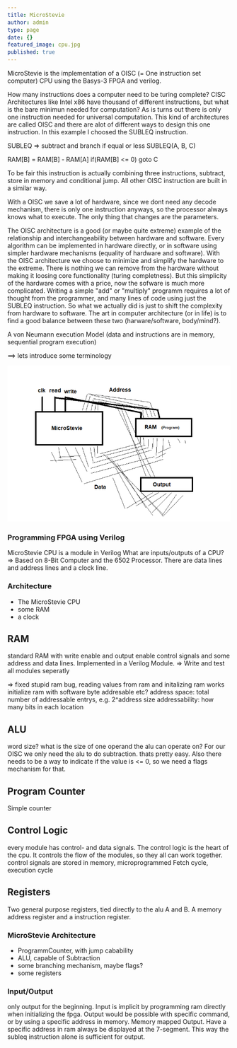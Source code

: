 ```yaml
---
title: MicroStevie
author: admin
type: page
date: {}
featured_image: cpu.jpg
published: true
---
```


MicroStevie is the implementation of a OISC (= One instruction set computer) CPU using the Basys-3 FPGA and verilog. 

How many instructions does a computer need to be turing complete? CISC Architectures like Intel x86 have thousand of different instructions, but what is the bare minimun needed for computation?
As is turns out there is only one instruction needed for universal computation. This kind of architectures are called OISC and there are alot of different ways to design this one instruction. In this example I choosed the SUBLEQ instruction.

SUBLEQ => subtract and branch if equal or less
SUBLEQ(A, B, C)

RAM[B] = RAM[B] - RAM[A]
if(RAM[B] <= 0)
 goto C


To be fair this instruction is actually combining three instructions, subtract, store in memory and conditional jump. All other OISC instruction are built in a similar way.

With a OISC we save a lot of hardware, since we dont need any decode mechanism, there is only one instruction anyways, so the processor always knows what to execute. The only thing that changes are the parameters. 

The OISC architecture is a good (or maybe quite extreme) example of the relationship and interchangeability between hardware and software. Every algorithm can be implemented in hardware directly, or in software using simpler hardware mechanisms (equality of hardware and software). 
With the OISC architecture we choose to minimize and simplify the hardware to the extreme. There is nothing we can remove from the hardware without making it loosing core functionality (turing completness). But this simplicity of the hardware comes with a price, now the sofware is much more complicated. Writing a simple "add" or "multiply" programm requires a lot of thought from the programmer, and many lines of code using just the SUBLEQ instruction. So what we actually did is just to shift the complexity from hardware to software. The art in computer architecture (or in life) is to find a good balance between these two (harware/software, body/mind?).

A von Neumann execution Model (data and instructions are in memory, sequential program execution)


==> lets introduce some terminology

![](https://github.com/StevenSchuerstedt/MicroStevie/blob/main/images/architecture_topLevel.png)

### Programming FPGA using Verilog
MicroStevie CPU is a module in Verilog
What are inputs/outputs of a CPU?
=> Based on 8-Bit Computer and the 6502 Processor. 
There are data lines and address lines and a clock line. 

### Architecture
- The MicroStevie CPU
- some RAM
- a clock

## RAM 
standard RAM with write enable and output enable control signals and some address and data lines. Implemented in a Verilog Module. 
=> Write and test all modules seperatly

=> fixed stupid ram bug, reading values from ram and initalizing ram works 
initialize ram with software
byte addresable etc?
address space: total number of addressable entrys, e.g. 2^address size
addressability: how many bits in each location

## ALU
word size? what is the size of one operand the alu can operate on? 
For our OISC we only need the alu to do subtraction. thats pretty easy. Also there needs to be a way to indicate if the value is <= 0, so we need a flags mechanism for that.
## Program Counter
Simple counter

## Control Logic
every module has control- and data signals. The control logic is the heart of the cpu. It controls the flow of the modules, so they all can work together. 
control signals are stored in memory, microprogrammed
Fetch cycle, execution cycle

## Registers
Two general purpose registers, tied directly to the alu A and B. A memory address register and a instruction register. 

### MicroStevie Architecture
- ProgrammCounter, with jump cabability
- ALU, capable of Subtraction
- some branching mechanism, maybe flags?
- some registers

### Input/Output
only output for the beginning. Input is implicit by programming ram directly when initializing the fpga. 
Output would be possible with specific command, or by using a specific address in memory. 
Memory mapped Output. Have a specific address in ram always be displayed at the 7-segment. This way the subleq instruction alone is sufficient for output.
